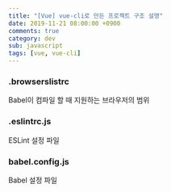 ```yaml
---
title: "[Vue] vue-cli로 만든 프로젝트 구조 설명"
date: 2019-11-21 08:00:00 +0900
comments: true
category: dev
sub: javascript
tags: [vue, vue-cli]
---
```


### .browserslistrc
Babel이 컴파일 할 때 지원하는 브라우저의 범위

### .eslintrc.js
ESLint 설정 파일

### babel.config.js
Babel 설정 파일
